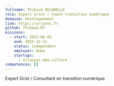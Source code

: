 ```yaml
---
fullname: Thibaud DELOBELLE
role: Expert Grist / Coach transition numérique
domaine: Développement
link: https://oriatec.fr
github: Thibaud-DT
missions:
  - start: 2022-06-02
    end: 2025-12-31
    status: independent
    employer: Numa
    startups:
      - eclauses-mma-culture
competences: []
---
```

Expert Grist / Consultant en transition numérique